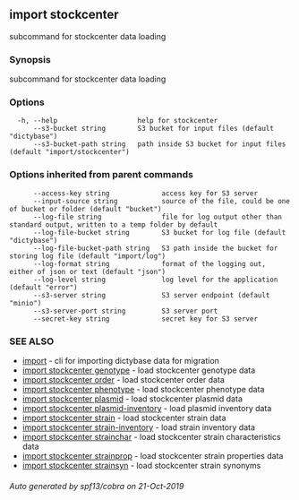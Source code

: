 ## import stockcenter

subcommand for stockcenter data loading

### Synopsis

subcommand for stockcenter data loading

### Options

```
  -h, --help                    help for stockcenter
      --s3-bucket string        S3 bucket for input files (default "dictybase")
      --s3-bucket-path string   path inside S3 bucket for input files (default "import/stockcenter")
```

### Options inherited from parent commands

```
      --access-key string             access key for S3 server
      --input-source string           source of the file, could be one of bucket or folder (default "bucket")
      --log-file string               file for log output other than standard output, written to a temp folder by default
      --log-file-bucket string        S3 bucket for log file (default "dictybase")
      --log-file-bucket-path string   S3 path inside the bucket for storing log file (default "import/log")
      --log-format string             format of the logging out, either of json or text (default "json")
      --log-level string              log level for the application (default "error")
      --s3-server string              S3 server endpoint (default "minio")
      --s3-server-port string         S3 server port
      --secret-key string             secret key for S3 server
```

### SEE ALSO

* [import](import.md)	 - cli for importing dictybase data for migration
* [import stockcenter genotype](import_stockcenter_genotype.md)	 - load stockcenter genotype data
* [import stockcenter order](import_stockcenter_order.md)	 - load stockcenter order data
* [import stockcenter phenotype](import_stockcenter_phenotype.md)	 - load stockcenter phenotype data
* [import stockcenter plasmid](import_stockcenter_plasmid.md)	 - load stockcenter plasmid data
* [import stockcenter plasmid-inventory](import_stockcenter_plasmid-inventory.md)	 - load plasmid inventory data
* [import stockcenter strain](import_stockcenter_strain.md)	 - load stockcenter strain data
* [import stockcenter strain-inventory](import_stockcenter_strain-inventory.md)	 - load strain inventory data
* [import stockcenter strainchar](import_stockcenter_strainchar.md)	 - load stockcenter strain characteristics data
* [import stockcenter strainprop](import_stockcenter_strainprop.md)	 - load stockcenter strain properties data
* [import stockcenter strainsyn](import_stockcenter_strainsyn.md)	 - load stockcenter strain synonyms

###### Auto generated by spf13/cobra on 21-Oct-2019
